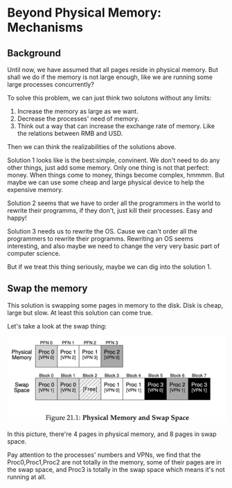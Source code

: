 # Beyond Physical Memory: Mechanisms

## Background

Until now, we have assumed that all pages reside in physical memory. But shall we do if the memory is not large enough, like we are running some large processes concurrently?

To solve this problem, we can just think two solutons without any limits:

1. Increase the memory as large as we want.
2. Decrease the processes' need of memory.
3. Think out a way that can increase the exchange rate of memory. Like the relations between RMB and USD.

Then we can think the realizabilities of the solutions above.

Solution 1 looks like is the best:simple, convinent. We don't need to do any other things, just add some memory. Only one thing is not that perfect: money. When things come to money, things become complex, hmmmm. But maybe we can use some cheap and large physical device to help the expensive memory.

Solution 2 seems that we have to order all the programmers in the world to rewrite their programms, if they don't, just kill their processes. Easy and happy!

Solution 3 needs us to rewrite the OS. Cause we can't order all the programmers to rewrite their programms. Rewriting an OS seems interesting, and also maybe we need to change the very very basic part of computer science.

But if we treat this thing seriously, maybe we can dig into the solution 1.

## Swap the memory

This solution is swapping some pages in memory to the disk. Disk is cheap, large but slow. At least this solution can come true.

Let's take a look at the swap thing:

![swap-space.jpg](./swap-space.jpg)

In this picture, there're 4 pages in physical memory, and 8 pages in swap space.

Pay attention to the processes' numbers and VPNs, we find that the Proc0,Proc1,Proc2 are not totally in the memory, some of their pages are in the swap space, and Proc3 is totally in the swap space which means it's not running at all.